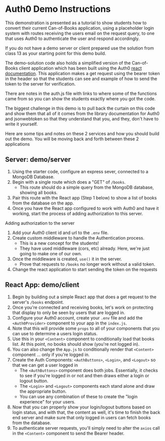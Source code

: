 # Auth0 Demo Instructions

This demonstration is presented as a tutorial to show students how to convert their current Can-of-Books application, using a placeholder login system with routes receiving the users email on the request query, to one that uses Auth0 to authenticate the user and respond accordingly.

If you do not have a demo server or client prepared use the solution from class 13 as your starting point for this demo build.

The demo-solution code also holds a simplified version of the Can-of-Books client application which has been built using the Auth0 [react documentation](https://manage.auth0.com/dashboard/us/dev-557yq6wx/applications/Y13Irtd5W8e90GtWAQENeuoCikLKxFhC/quickstart). This application makes a get request using the bearer token in the header so that the students can see and example of how to send the token to the server for verification.

There are notes in the auth.js file with links to where some of the functions came from so you can show the students exactly where you got the code.

The biggest challenge in this demo is to pull back the curtain on this code and show them that all of it comes from the library documentation for Auth0 and jsonwebtoken so that they understand that you, and they, don't have to write it yourself.

Here are some tips and notes on these 2 services and how you should build out the demo. You will be moving back and forth between these 2 applications

## Server: demo/server

1. Using the starter code, configure an express sever, connected to a MongoDB Database.
1. Begin with a single route which does a "GET" of `/books`.
   - This route should do a simple query from the MongoDB database, showing all books.
1. Pair this route with the React app (Step 1 below) to show a list of books from the database on the app.
1. Once you have the React app configured to work with Auth0 and have it working, start the process of adding authorization to this server.

Adding authorization to the server

1. Add your Auth0 client id and url to the `.env` file.
1. Create custom middleware to handle the Authentication process.
   - This is a new concept for the students!
   - They have used middleware (cors, etc) already. Here, we're just going to make one of our own.
1. Once the middleware is created, `use()` it in the server.
   - Prove that requests to `/books` no longer work without a valid token.
1. Change the react application to start sending the token on the requests

## React App: demo/client

1. Begin by building out a simple React app that does a get request to the server's `/books` endpoint.
1. Once you're connected and receiving books, let's work on protecting that display to only be seen by users that are logged in.
1. Configure your Auth0 account, create your `.env` file and add the `<Auth0Provider>` component to your app in the `index.js`.
1. Note that this will provide some `props` to all of your components that you can use to determine a users login status.
1. Use this in your `<Content>` component to conditionally load that books list. At this point, no books should show (you're not logged in).
1. You can also change the `App.js` to conditionally render that `<Content>` component ... only if you're logged in.
1. Create the Auth Components: `<AuthButtons>`, `<Login>`, and `<Logout>` so that we can get a user logged in
   - The `<AuthButtons>` component does both jobs. Essentially, it checks to see if you're logged in or not and then draws either a login or logout button.
   - The `<Login>` and `<Logout>` components each stand alone and draw the appropriate button.
   - You can use any combination of these to create the "login experience" for your users.
1. Now that you can properly show your login/logout buttons based on login status, and with that, the content as well, it's time to finish the back end server and make sure that only logged in users can fetch books from the database.
1. To authenticate server requests, you'll simply need to alter the `axios` call in the `<Content>` component to send the Bearer header.
